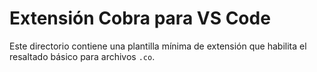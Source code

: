 # Extensión Cobra para VS Code

Este directorio contiene una plantilla mínima de extensión que habilita el resaltado básico para archivos `.co`.
